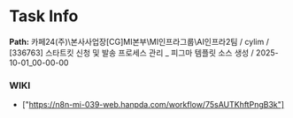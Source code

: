 # Task Info

**Path:** 카페24(주)\본사사업장\[CG]MI본부\MI인프라그룹\AI인프라2팀 / cylim / [336763] 스타트킷 신청 및 발송 프로세스 관리 _ 피그마 템플릿 소스 생성 / 2025-10-01_00-00-00

### WIKI
- ["https://n8n-mi-039-web.hanpda.com/workflow/75sAUTKhftPngB3k"]

